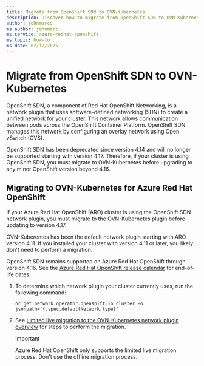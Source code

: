 ```yaml
---
title: Migrate from OpenShift SDN to OVN-Kubernetes
description: Discover how to migrate from OpenShift SDN to OVN-Kubernetes.
author: johnmarco
ms.author: johnmarc
ms.service: azure-redhat-openshift
ms.topic: how-to
ms.date: 02/12/2025
---
```


# Migrate from OpenShift SDN to OVN-Kubernetes

OpenShift SDN, a component of Red Hat OpenShift Networking, is a network plugin that uses software-defined networking (SDN) to create a unified network for your cluster. This network allows communication between pods across the OpenShift Container Platform. OpenShift SDN manages this network by configuring an overlay network using Open vSwitch (OVS).

OpenShift SDN has been deprecated since version 4.14 and will no longer be supported starting with version 4.17. Therefore, if your cluster is using OpenShift SDN, you must migrate to OVN-Kubernetes before upgrading to any minor OpenShift version beyond 4.16.

## Migrating to OVN-Kubernetes for Azure Red Hat OpenShift

If your Azure Red Hat OpenShift (ARO) cluster is using the OpenShift SDN network plugin, you must migrate to the OVN-Kubernetes plugin before updating to version 4.17.

OVN-Kuberentes has been the default network plugin starting with ARO version 4.11. If you installed your cluster with version 4.11 or later, you likely don't need to perform a migration.

OpenShift SDN remains supported on Azure Red Hat OpenShift through version 4.16. See the [Azure Red Hat OpenShift release calendar](support-lifecycle.md#azure-red-hat-openshift-release-calendar) for end-of-life dates.

1. To determine which network plugin your cluster currently uses, run the following command:

    ```
    oc get network.operator.openshift.io cluster -o
    jsonpath='{.spec.defaultNetwork.type}'
    ```
    
1. See [Limited live migration to the OVN-Kubernetes network plugin overview](https://docs.openshift.com/container-platform/4.16/networking/ovn_kubernetes_network_provider/migrate-from-openshift-sdn.html#nw-ovn-kubernetes-live-migration-about_migrate-from-openshift-sdn) for steps to perform the migration.

    > [!IMPORTANT]
    > Azure Red Hat OpenShift only supports the limited live migration process. Don't use the offline migration process.
    > 
            